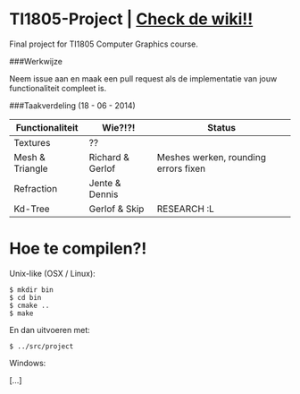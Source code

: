 TI1805-Project | [Check de wiki!!](https://github.com/Balletie/TI1805-Project/wiki)
===================================================================================

Final project for TI1805 Computer Graphics course.

###Werkwijze

Neem issue aan en maak een pull request als de implementatie van
jouw functionaliteit compleet is.

###Taakverdeling (18 - 06 - 2014)

| Functionaliteit | Wie?!?!          | Status           |
| --------------- | ---------------- | ---------------- |
| Textures        | ??               |                  |
| Mesh & Triangle | Richard & Gerlof | Meshes werken, rounding errors fixen |
| Refraction      | Jente & Dennis   |                  |
| Kd-Tree         | Gerlof & Skip    | RESEARCH :L                  |

Hoe te compilen?!
=================

Unix-like (OSX / Linux): 

````
$ mkdir bin
$ cd bin
$ cmake ..
$ make
````

En dan uitvoeren met:
````
$ ../src/project
````

Windows:

[...]
